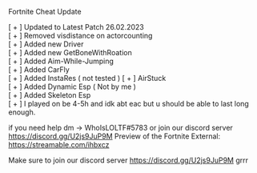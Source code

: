 Fortnite Cheat Update

[ + ] Updated to Latest Patch 26.02.2023                                                                                                                                 
[ + ] Removed visdistance on actorcounting                                                                                                                               
[ + ] Added new Driver                                                                                                                                                   
[ + ] Added new GetBoneWithRoation                                                                                                                              
[ + ] Added Aim-While-Jumping                                                                                                                             
[ + ] Added CarFly                                                                                                                                                     
[ + ] Added InstaRes ( not tested )                                                                                                                                        [ + ] AirStuck                                                                                                                                                           
[ + ] Added Dynamic Esp ( Not by me )                                                                                                                                     
[ + ] Added Skeleton Esp                                                                                                                                                 
[ + ] I played on be 4-5h and idk abt eac but u should be able to last long enough.

if you need help dm -> WhoIsLOLTF#5783 or join our discord server https://discord.gg/U2js9JuP9M Preview of the Fortnite External: https://streamable.com/ihbxcz

Make sure to join our discord server https://discord.gg/U2js9JuP9M grrr
